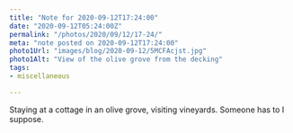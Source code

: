 ```yaml
---
title: "Note for 2020-09-12T17:24:00"
date: "2020-09-12T05:24:00Z"
permalink: "/photos/2020/09/12/17-24/"
meta: "note posted on 2020-09-12T17:24:00"
photo1Url: "images/blog/2020-09-12/5MCFAcjst.jpg"
photo1Alt: "View of the olive grove from the decking"
tags:
- miscellaneous

---
```

Staying at a cottage in an olive grove, visiting vineyards. Someone has to I suppose.
